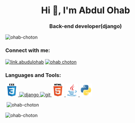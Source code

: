 <h1 align="center">Hi 👋, I'm Abdul Ohab</h1>
<h3 align="center">Back-end developer(django)</h3>

<p align="left"> <img src="https://komarev.com/ghpvc/?username=ohab-choton&label=Profile%20views&color=0e75b6&style=flat" alt="ohab-choton" /> </p>

<h3 align="left">Connect with me:</h3>
<p align="left">
<a href="https://fb.com/link.abudulohab" target="blank"><img align="center" src="https://raw.githubusercontent.com/rahuldkjain/github-profile-readme-generator/master/src/images/icons/Social/facebook.svg" alt="link.abudulohab" height="30" width="40" /></a>
<a href="https://www.hackerrank.com/ohab choton" target="blank"><img align="center" src="https://raw.githubusercontent.com/rahuldkjain/github-profile-readme-generator/master/src/images/icons/Social/hackerrank.svg" alt="ohab choton" height="30" width="40" /></a>
</p>

<h3 align="left">Languages and Tools:</h3>
<p align="left"> <a href="https://www.w3schools.com/css/" target="_blank" rel="noreferrer"> <img src="https://raw.githubusercontent.com/devicons/devicon/master/icons/css3/css3-original-wordmark.svg" alt="css3" width="40" height="40"/> </a> <a href="https://www.djangoproject.com/" target="_blank" rel="noreferrer"> <img src="https://cdn.worldvectorlogo.com/logos/django.svg" alt="django" width="40" height="40"/> </a> <a href="https://git-scm.com/" target="_blank" rel="noreferrer"> <img src="https://www.vectorlogo.zone/logos/git-scm/git-scm-icon.svg" alt="git" width="40" height="40"/> </a> <a href="https://www.w3.org/html/" target="_blank" rel="noreferrer"> <img src="https://raw.githubusercontent.com/devicons/devicon/master/icons/html5/html5-original-wordmark.svg" alt="html5" width="40" height="40"/> </a> <a href="https://www.java.com" target="_blank" rel="noreferrer"> <img src="https://raw.githubusercontent.com/devicons/devicon/master/icons/java/java-original.svg" alt="java" width="40" height="40"/> </a> <a href="https://www.python.org" target="_blank" rel="noreferrer"> <img src="https://raw.githubusercontent.com/devicons/devicon/master/icons/python/python-original.svg" alt="python" width="40" height="40"/> </a> </p>

<p>&nbsp;<img align="center" src="https://github-readme-stats.vercel.app/api?username=ohab-choton&show_icons=true&locale=en" alt="ohab-choton" /></p>

<p><img align="center" src="https://github-readme-streak-stats.herokuapp.com/?user=ohab-choton&" alt="ohab-choton" /></p>
